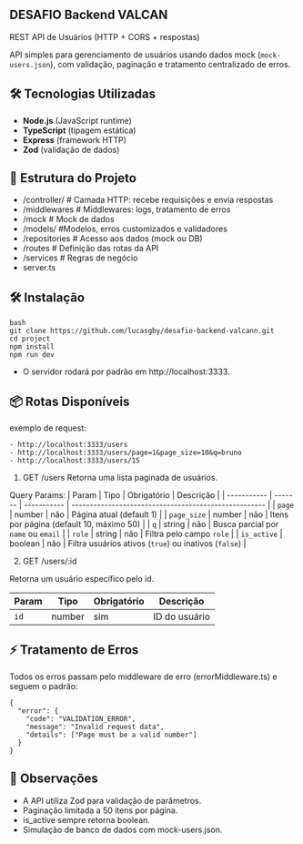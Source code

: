 ## DESAFIO Backend VALCAN

REST API de Usuários (HTTP + CORS + respostas)

API simples para gerenciamento de usuários usando dados mock (`mock-users.json`), com validação, paginação e tratamento centralizado de erros.

## 🛠 Tecnologias Utilizadas
- **Node.js** (JavaScript runtime)
- **TypeScript** (tipagem estática)
- **Express** (framework HTTP)
- **Zod** (validação de dados)

## 🚀 Estrutura do Projeto

- /controller/ # Camada HTTP: recebe requisições e envia respostas
- /middlewares # Middlewares: logs, tratamento de erros
- /mock # Mock de dados
- /models/ #Modelos, erros customizados e validadores
- /repositories # Acesso aos dados (mock ou DB)
- /routes # Definição das rotas da API
- /services # Regras de negócio
- server.ts

## 🛠 Instalação

```
bash
git clone https://github.com/lucasgby/desafio-backend-valcann.git
cd project
npm install
npm run dev
```

- O servidor rodará por padrão em http://localhost:3333.

## 📦 Rotas Disponíveis

exemplo de request:

```
- http://localhost:3333/users
- http://localhost:3333/users/page=1&page_size=10&q=bruno
- http://localhost:3333/users/15
```

1. GET /users
Retorna uma lista paginada de usuários.

Query Params:
| Param       | Tipo    | Obrigatório | Descrição                                             |
| ----------- | ------- | ----------- | ----------------------------------------------------- |
| `page`      | number  | não         | Página atual (default 1)                              |
| `page_size` | number  | não         | Itens por página (default 10, máximo 50)              |
| `q`         | string  | não         | Busca parcial por `name` ou `email`                   |
| `role`      | string  | não         | Filtra pelo campo `role`                              |
| `is_active` | boolean | não         | Filtra usuários ativos (`true`) ou inativos (`false`) |


2. GET /users/:id

Retorna um usuário específico pelo id.

| Param | Tipo   | Obrigatório | Descrição     |
| ----- | ------ | ----------- | ------------- |
| `id`  | number | sim         | ID do usuário |

## ⚡ Tratamento de Erros
Todos os erros passam pelo middleware de erro (errorMiddleware.ts) e seguem o padrão:

```
{
  "error": {
    "code": "VALIDATION_ERROR",
    "message": "Invalid request data",
    "details": ["Page must be a valid number"]
  }
}
```

## 📝 Observações

- A API utiliza Zod para validação de parâmetros.
- Paginação limitada a 50 itens por página.
- is_active sempre retorna boolean.
- Simulação de banco de dados com mock-users.json.